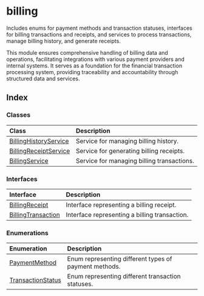 # billing

Includes enums for payment methods and transaction statuses, interfaces for billing transactions and receipts,
and services to process transactions, manage billing history, and generate receipts.

This module ensures comprehensive handling of billing data and operations, facilitating integrations with various payment providers and internal systems. It serves as a foundation for the financial transaction processing system, providing traceability and accountability through structured data and services.

## Index

### Classes

| Class | Description |
| :------ | :------ |
| [BillingHistoryService](classes/BillingHistoryService.md) | Service for managing billing history. |
| [BillingReceiptService](classes/BillingReceiptService.md) | Service for generating billing receipts. |
| [BillingService](classes/BillingService.md) | Service for managing billing transactions. |

### Interfaces

| Interface | Description |
| :------ | :------ |
| [BillingReceipt](interfaces/BillingReceipt.md) | Interface representing a billing receipt. |
| [BillingTransaction](interfaces/BillingTransaction.md) | Interface representing a billing transaction. |

### Enumerations

| Enumeration | Description |
| :------ | :------ |
| [PaymentMethod](enumerations/PaymentMethod.md) | Enum representing different types of payment methods. |
| [TransactionStatus](enumerations/TransactionStatus.md) | Enum representing different transaction statuses. |
